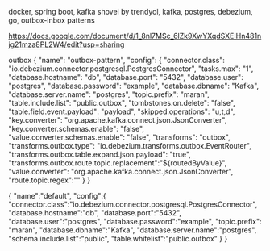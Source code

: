 
docker, spring boot, kafka shovel by trendyol, kafka, postgres, debezium, go, outbox-inbox patterns


https://docs.google.com/document/d/1_8nl7MSc_6lZk9XwYXqdSXEIHn481njg21mza8PL2W4/edit?usp=sharing




outbox
{
"name": "outbox-pattern",
"config": {
"connector.class": "io.debezium.connector.postgresql.PostgresConnector",
"tasks.max": "1",
"database.hostname": "db",
"database.port": "5432",
"database.user": "postgres",
"database.password": "example",
"database.dbname": "Kafka",
"database.server.name": "postgres",
"topic.prefix": "maran",
"table.include.list": "public.outbox",
"tombstones.on.delete": "false",
"table.field.event.payload": "payload",
"skipped.operations": "u,t,d",
"key.converter": "org.apache.kafka.connect.json.JsonConverter",
"key.converter.schemas.enable": "false",
"value.converter.schemas.enable": "false",
"transforms": "outbox",
"transforms.outbox.type": "io.debezium.transforms.outbox.EventRouter",
"transforms.outbox.table.expand.json.payload": "true",
"transforms.outbox.route.topic.replacement":"${routedByValue}",
"value.converter": "org.apache.kafka.connect.json.JsonConverter",
"route.topic.regex":""
}
}











{
"name":"default",
"config":{
"connector.class":"io.debezium.connector.postgresql.PostgresConnector",
"database.hostname":"db",
"database.port":"5432",
"database.user":"postgres",
"database.password":"example",
"topic.prefix": "maran",
"database.dbname":"Kafka",
"database.server.name":"postgres",
"schema.include.list":"public",
"table.whitelist":"public.outbox"
}
}
